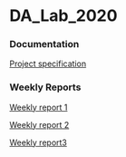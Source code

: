 # DA_Lab_2020

### Documentation
[Project specification](https://github.com/Alex-Elias/DA_Lab_2020/blob/master/documentation/projectspecification.md)

### Weekly Reports
[Weekly report 1](https://github.com/Alex-Elias/DA_Lab_2020/blob/master/documentation/weeklyreport1.md)

[Weekly report 2](https://github.com/Alex-Elias/Pathfinder/blob/master/documentation/weeklyreport2.md)

[Weekly report3](https://github.com/Alex-Elias/Pathfinder/blob/master/documentation/weeklyreport3.md)
